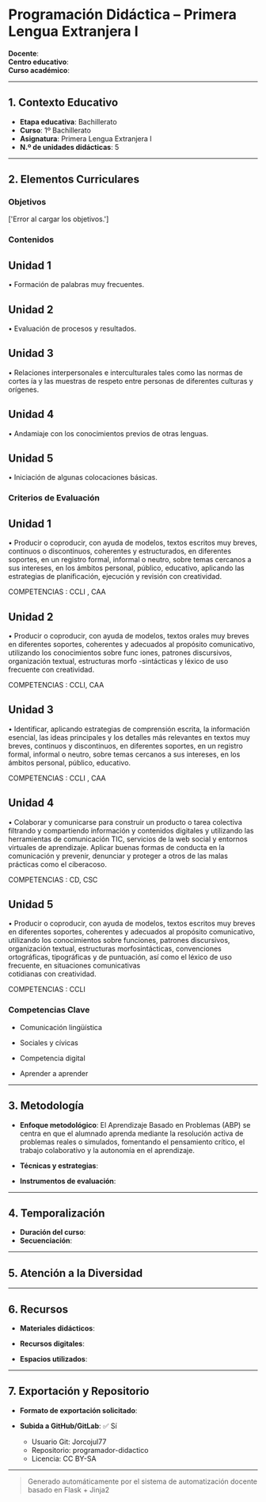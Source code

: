 # Programación Didáctica – Primera Lengua Extranjera I

**Docente**:   
**Centro educativo**:   
**Curso académico**:   

---

## 1. Contexto Educativo

- **Etapa educativa**: Bachillerato
- **Curso**: 1º Bachillerato
- **Asignatura**: Primera Lengua Extranjera I
- **N.º de unidades didácticas**: 5

---

## 2. Elementos Curriculares

### Objetivos
['Error al cargar los objetivos.']
### Contenidos

## Unidad 1
• Formación de palabras muy frecuentes.

## Unidad 2
• Evaluación de procesos y resultados.

## Unidad 3
• Relaciones interpersonales e interculturales tales como las normas de cortes ía 
y las muestras de respeto entre personas de diferentes culturas y orígenes.

## Unidad 4
• Andamiaje con los conocimientos previos de otras lenguas.

## Unidad 5
• Iniciación de algunas colocaciones básicas.


### Criterios de Evaluación

## Unidad 1
• Producir o coproducir, con ayuda de modelos, textos escritos muy breves, 
continuos o discontinuos, coherentes y estructurados, en diferentes soportes, en 
un registro formal, informal o neutro, sobre temas cercanos a sus intereses, en 
los ámbitos personal, público, educativo, aplicando las estrategias de 
planificación, ejecución y revisión con creatividad.  
 
COMPETENCIAS : CCLI , CAA

## Unidad 2
• Producir o coproducir, con ayuda de modelos, textos orales muy breves en 
diferentes soportes, coherentes y adecuados al propósito comunicativo, 
utilizando los conocimientos sobre func iones, patrones discursivos, organización 
textual, estructuras morfo -sintácticas y léxico de uso frecuente con creatividad.  
 
COMPETENCIAS : CCLI, CAA

## Unidad 3
• Identificar, aplicando estrategias de comprensión escrita, la información 
esencial, las ideas principales y los detalles más relevantes en textos muy 
breves, continuos y discontinuos, en diferentes soportes, en un registro formal, 
informal o neutro, sobre temas cercanos a sus intereses, en los ámbitos 
personal, público, educativo.  
 
COMPETENCIAS : CCLI , CAA

## Unidad 4
• Colaborar y comunicarse para construir un producto o tarea colectiva filtrando y 
compartiendo información y contenidos digitales y utilizando las herramientas  de 
comunicación TIC, servicios de la web social y entornos virtuales de aprendizaje. 
Aplicar buenas formas de conducta en la comunicación y prevenir, denunciar y 
proteger a otros de las malas prácticas como el ciberacoso.  
 
COMPETENCIAS : CD, CSC

## Unidad 5
• Producir o coproducir, con ayuda de modelos, textos escritos muy breves en 
diferentes soportes, coherentes y adecuados al propósito comunicativo, 
utilizando los conocimientos sobre funciones, patrones discursivos, organización 
textual, estructuras morfosintácticas, convenciones ortográficas, tipográficas y 
de puntuación, así como el léxico de uso frecuente, en situaciones comunicativas  
cotidianas con creatividad.  
 
COMPETENCIAS : CCLI


### Competencias Clave


- Comunicación lingüística

- Sociales y cívicas

- Competencia digital

- Aprender a aprender



---

## 3. Metodología

- **Enfoque metodológico**: El Aprendizaje Basado en Problemas (ABP) se centra en que el alumnado aprenda mediante la resolución activa de problemas reales o simulados, fomentando el pensamiento crítico, el trabajo colaborativo y la autonomía en el aprendizaje.
- **Técnicas y estrategias**:  
  
- **Instrumentos de evaluación**: 

---

## 4. Temporalización

- **Duración del curso**: 
- **Secuenciación**:  
  

---

## 5. Atención a la Diversidad



---

## 6. Recursos

- **Materiales didácticos**:  
  
- **Recursos digitales**:  
  
- **Espacios utilizados**: 

---

## 7. Exportación y Repositorio

- **Formato de exportación solicitado**: 
- **Subida a GitHub/GitLab**: ✅ Sí

  - Usuario Git: Jorcojul77
  - Repositorio: programador-didactico
  - Licencia: CC BY-SA


---

> Generado automáticamente por el sistema de automatización docente basado en Flask + Jinja2